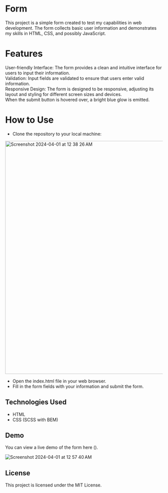 <h1>Form</h1>

This project is a simple form created to test my capabilities in web development. The form collects basic user information and demonstrates my skills in HTML, CSS, and possibly JavaScript.

<h1>Features</h1>

User-friendly Interface: The form provides a clean and intuitive interface for users to input their information.<br>
Validation: Input fields are validated to ensure that users enter valid information.<br>
Responsive Design: The form is designed to be responsive, adjusting its layout and styling for different screen sizes and devices. <br> When the submit button is hovered over, a bright blue glow is emitted. 


<h1>How to Use</h1>
<ul>
  <li>Clone the repository to your local machine:</li>
</ul>
<img width="742" alt="Screenshot 2024-04-01 at 12 38 26 AM" src="https://github.com/KhylaRedd/Form-Creation/assets/152443591/1914fcfd-41b4-4e4c-bacb-b5b5abddf155">
<ul>
  <li>Open the index.html file in your web browser.</li>
  <li>Fill in the form fields with your information and submit the form.</li>
</ul>

## Technologies Used

- HTML
- CSS (SCSS with BEM)

  
## Demo

You can view a live demo of the form here ().

![Screenshot 2024-04-01 at 12 57 40 AM](https://github.com/KhylaRedd/Form-Creation/assets/152443591/04a16d33-7629-43e9-8e40-89f19c6cb976)


## License

This project is licensed under the MIT License.


